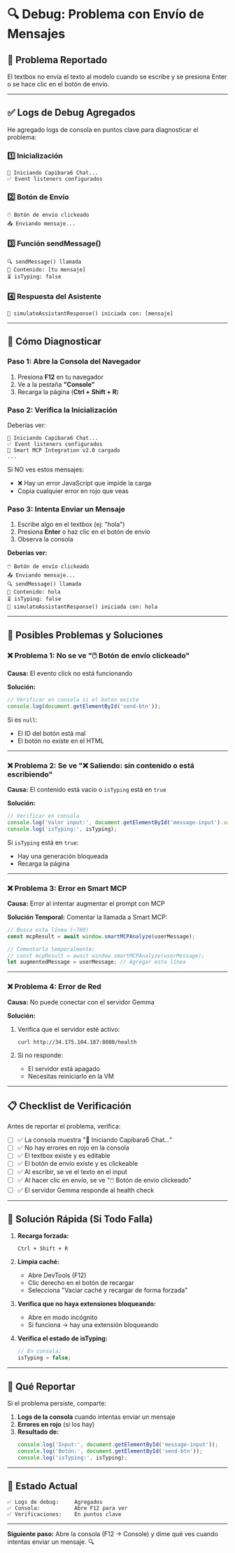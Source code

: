 # 🔍 Debug: Problema con Envío de Mensajes

## 🎯 Problema Reportado

El textbox no envía el texto al modelo cuando se escribe y se presiona Enter o se hace clic en el botón de envío.

---

## ✅ Logs de Debug Agregados

He agregado logs de consola en puntos clave para diagnosticar el problema:

### 1️⃣ **Inicialización**
```
🚀 Iniciando Capibara6 Chat...
✅ Event listeners configurados
```

### 2️⃣ **Botón de Envío**
```
🖱️ Botón de envío clickeado
📤 Enviando mensaje...
```

### 3️⃣ **Función sendMessage()**
```
🔍 sendMessage() llamada
📝 Contenido: [tu mensaje]
⏳ isTyping: false
```

### 4️⃣ **Respuesta del Asistente**
```
🤖 simulateAssistantResponse() iniciada con: [mensaje]
```

---

## 🔎 Cómo Diagnosticar

### **Paso 1: Abre la Consola del Navegador**

1. Presiona **F12** en tu navegador
2. Ve a la pestaña **"Console"**
3. Recarga la página (**Ctrl + Shift + R**)

### **Paso 2: Verifica la Inicialización**

Deberías ver:
```
🚀 Iniciando Capibara6 Chat...
✅ Event listeners configurados
🚀 Smart MCP Integration v2.0 cargado
...
```

Si NO ves estos mensajes:
- ❌ Hay un error JavaScript que impide la carga
- Copia cualquier error en rojo que veas

### **Paso 3: Intenta Enviar un Mensaje**

1. Escribe algo en el textbox (ej: "hola")
2. Presiona **Enter** o haz clic en el botón de envío
3. Observa la consola

**Deberías ver:**
```
🖱️ Botón de envío clickeado
📤 Enviando mensaje...
🔍 sendMessage() llamada
📝 Contenido: hola
⏳ isTyping: false
🤖 simulateAssistantResponse() iniciada con: hola
```

---

## 🐛 Posibles Problemas y Soluciones

### ❌ **Problema 1: No se ve "🖱️ Botón de envío clickeado"**

**Causa:** El evento click no está funcionando

**Solución:**
```javascript
// Verificar en consola si el botón existe
console.log(document.getElementById('send-btn'));
```

Si es `null`:
- El ID del botón está mal
- El botón no existe en el HTML

---

### ❌ **Problema 2: Se ve "❌ Saliendo: sin contenido o está escribiendo"**

**Causa:** El contenido está vacío o `isTyping` está en `true`

**Solución:**
```javascript
// Verificar en consola
console.log('Valor input:', document.getElementById('message-input').value);
console.log('isTyping:', isTyping);
```

Si `isTyping` está en `true`:
- Hay una generación bloqueada
- Recarga la página

---

### ❌ **Problema 3: Error en Smart MCP**

**Causa:** Error al intentar augmentar el prompt con MCP

**Solución Temporal:**
Comentar la llamada a Smart MCP:

```javascript
// Busca esta línea (~760)
const mcpResult = await window.smartMCPAnalyze(userMessage);

// Comentarla temporalmente:
// const mcpResult = await window.smartMCPAnalyze(userMessage);
let augmentedMessage = userMessage; // Agregar esta línea
```

---

### ❌ **Problema 4: Error de Red**

**Causa:** No puede conectar con el servidor Gemma

**Solución:**
1. Verifica que el servidor esté activo:
   ```bash
   curl http://34.175.104.187:8080/health
   ```

2. Si no responde:
   - El servidor está apagado
   - Necesitas reiniciarlo en la VM

---

## 📋 Checklist de Verificación

Antes de reportar el problema, verifica:

- [ ] ✅ La consola muestra "🚀 Iniciando Capibara6 Chat..."
- [ ] ✅ No hay errores en rojo en la consola
- [ ] ✅ El textbox existe y es editable
- [ ] ✅ El botón de envío existe y es clickeable
- [ ] ✅ Al escribir, se ve el texto en el input
- [ ] ✅ Al hacer clic en envío, se ve "🖱️ Botón de envío clickeado"
- [ ] ✅ El servidor Gemma responde al health check

---

## 🔧 Solución Rápida (Si Todo Falla)

1. **Recarga forzada:**
   ```
   Ctrl + Shift + R
   ```

2. **Limpia caché:**
   - Abre DevTools (F12)
   - Clic derecho en el botón de recargar
   - Selecciona "Vaciar caché y recargar de forma forzada"

3. **Verifica que no haya extensiones bloqueando:**
   - Abre en modo incógnito
   - Si funciona → hay una extensión bloqueando

4. **Verifica el estado de isTyping:**
   ```javascript
   // En consola:
   isTyping = false;
   ```

---

## 📝 Qué Reportar

Si el problema persiste, comparte:

1. **Logs de la consola** cuando intentas enviar un mensaje
2. **Errores en rojo** (si los hay)
3. **Resultado de:**
   ```javascript
   console.log('Input:', document.getElementById('message-input'));
   console.log('Botón:', document.getElementById('send-btn'));
   console.log('isTyping:', isTyping);
   ```

---

## 🚀 Estado Actual

```
✅ Logs de debug:     Agregados
✅ Consola:           Abre F12 para ver
✅ Verificaciones:    En puntos clave
```

---

**Siguiente paso:** Abre la consola (F12 → Console) y dime qué ves cuando intentas enviar un mensaje. 🔍

